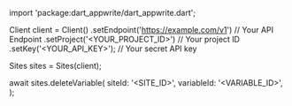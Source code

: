 import 'package:dart_appwrite/dart_appwrite.dart';

Client client = Client()
    .setEndpoint('https://example.com/v1') // Your API Endpoint
    .setProject('<YOUR_PROJECT_ID>') // Your project ID
    .setKey('<YOUR_API_KEY>'); // Your secret API key

Sites sites = Sites(client);

await sites.deleteVariable(
    siteId: '<SITE_ID>',
    variableId: '<VARIABLE_ID>',
);

